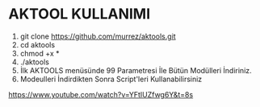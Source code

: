 # AKTOOL KULLANIMI

1. git clone https://github.com/murrez/aktools.git
2. cd aktools
3. chmod +x *
4. ./aktools
5. İlk AKTOOLS menüsünde 99 Parametresi İle Bütün Modülleri İndiriniz.
6. Modeulleri İndirdikten Sonra Script'leri Kullanabilirsiniz

https://www.youtube.com/watch?v=YFtIUZfwg6Y&t=8s
